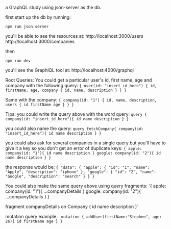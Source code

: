 a GraphQL study using json-server as the db.

first start up the db by running:

`npm run json:server`

you'll be able to see the resources at:
http://localhost:3000/users
http://localhost:3000/companies

then

`npm run dev`

you'll see the GraphiQL tool at:
http://localhost:4000/graphql

Root Queries:
You could get a particular user's id, first name, age and company with the following query:
`{ user(id: "insert_id_here") { id, firstName, age, company { id, name, description } } }`

Same with the company:
`{ company(id: "1") { id, name, description, users { id firstName age } } }`


Tips:
you could write the query above with the word query:
`query {
  company(id: "insert_id_here"){
    id
    name
    description
  }
}`

you could also name the query:
`query fetchCompany{
  company(id: "insert_id_here"){
    id
    name
    description
  }
}`

you could also ask for several companies in a single query but you'll have to give it a key so you don't get an error of duplicate keys:
`{
  apple: company(id: "1"){
    id
    name
    description
  }
  google: company(id: "2"){
    id
    name
    description
  }
}`

the response would be:
`{
  "data": {
    "apple": {
      "id": "1",
      "name": "Apple",
      "description": "iphone"
    },
    "google": {
      "id": "2",
      "name": "Google",
      "description": "search"
    }
  }
}`


You could also make the same query above using query fragments:
`{
  apple: company(id: "1"){
    ...companyDetails
  }
  google: company(id: "2"){
    ...companyDetails
  }
}

fragment companyDetails on Company {
  id
  name
  description
}`


mutation query example:
` mutation {
  addUser(firstName:"Stephen", age: 26){
    id
    firstName
    age
  }
}`
